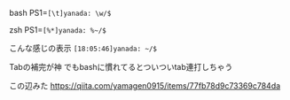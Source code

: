 bash
PS1=`[\t]yanada: \w/$`

zsh
PS1=`[%*]yanada: %~/$ `

こんな感じの表示 `[18:05:46]yanada: ~/$`

Tabの補完が神
  でもbashに慣れてるとついついtab連打しちゃう
  



この辺みた
https://qiita.com/yamagen0915/items/77fb78d9c73369c784da
